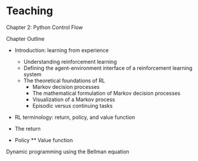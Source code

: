 # Teaching


Chapter 2: Python Control Flow 

Chapter Outline

* Introduction: learning from experience

  * Understanding reinforcement learning
  * Defining the agent-environment interface of a reinforcement learning system
  * The theoretical foundations of RL
    * Markov decision processes
    * The mathematical formulation of Markov decision processes
    * Visualization of a Markov process
    * Episodic versus continuing tasks
    
* RL terminology: return, policy, and value function
 * The return
 * Policy
** Value function

Dynamic programming using the Bellman equation
